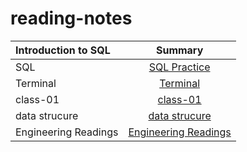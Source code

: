 # reading-notes

| Introduction to SQL       | Summary
| :---                      |   :----:
|SQL                        | [SQL Practice](./sql.md)
|Terminal                   | [Terminal](./terminal.md)
|class-01                   | [class-01](./class-01.dm)
|data strucure                   | [data strucure](./datastructure.md)
|Engineering Readings                 | [Engineering Readings](./EngineeringReadings.md)
